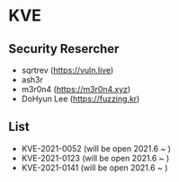 # KVE

## Security Resercher

- sqrtrev (https://vuln.live)
- ash3r 
- m3r0n4  (https://m3r0n4.xyz)
- DoHyun Lee (https://fuzzing.kr)

## List

- KVE-2021-0052 (will be open 2021.6 ~ )
- KVE-2021-0123 (will be open 2021.6 ~ )
- KVE-2021-0141 (will be open 2021.6 ~ )